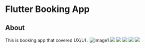# Flutter Booking App

## About
This is booking app that covered UX/UI .
![image1](image/screen0.jpg)
![](image/screen1.jpg)
![](image/screen2.jpg)
![](image/screen3.jpg)
![](image/screen4.jpg)
![](image/screen5.jpg)
